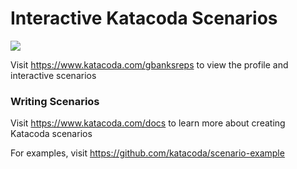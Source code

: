 # Interactive Katacoda Scenarios

[![](http://shields.katacoda.com/katacoda/gbanksreps/count.svg)](https://www.katacoda.com/gbanksreps "Get your profile on Katacoda.com")

Visit https://www.katacoda.com/gbanksreps to view the profile and interactive scenarios

### Writing Scenarios
Visit https://www.katacoda.com/docs to learn more about creating Katacoda scenarios

For examples, visit https://github.com/katacoda/scenario-example
